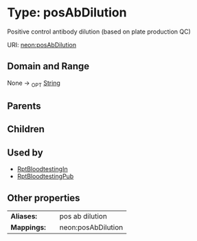 
# Type: posAbDilution


Positive control antibody dilution (based on plate production QC)

URI: [neon:posAbDilution](https://data.neonscience.org/posAbDilution)


## Domain and Range

None ->  <sub>OPT</sub> [String](types/String.md)

## Parents


## Children


## Used by

 * [RptBloodtestingIn](RptBloodtestingIn.md)
 * [RptBloodtestingPub](RptBloodtestingPub.md)

## Other properties

|  |  |  |
| --- | --- | --- |
| **Aliases:** | | pos ab dilution |
| **Mappings:** | | neon:posAbDilution |

